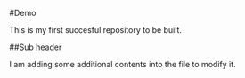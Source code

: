 #Demo

This is my first succesful repository to be built.

##Sub header

I am adding some additional contents into the file to modify it.

